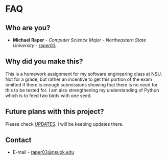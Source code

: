 # FAQ

## Who are you?
* **Michael Raper** - *Computer Science Major - Northeastern State University* - [raper03](https://github.com/raper03)
  
## Why did you make this?
This is a homework assignment for my software engineering class at NSU. Not for a grade, but rather an incentive to get this portion of the exam omitted if there is enough submissions showing that there is no need for this to be tested for. I am also strengthening my understanding of Python which is to feed two birds with one seed.
  
## Future plans with this project?
Please check [UPDATES](updates.md). I will be keeping updates there.
  
## Contact
* E-mail - raper03@nsuok.edu 